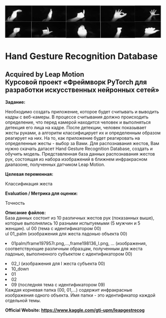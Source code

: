 ![alt text](data/dataset-cover.png)

# Hand Gesture Recognition Database</br>
## Acquired by Leap Motion</br>Курсовой проект «Фреймворк PyTorch для разработки искусственных нейронных сетей»

**Задание:**

Необходимо создать приложение, которое будет считывать и выводить кадры с веб-камеры. В процессе считывания должно происходить определение, что перед камерой находится человек и выполняться детекция его лица на кадре. После детекции, человек показывает жесты руками, а алгоритм классифицирует их и определенным образом реагирует на них. На то, как приложение будет реагировать на определенные жесты - выбор за Вами. Для распознавания жестов, Вам нужно скачать датасет Hand Gesture Recognition Database, создать и обучить модель. Представленная база данных распознавания жестов рук, состоящая из набора изображений в ближнем инфракрасном диапазоне, полученных датчиком Leap Motion.  

**Целевая переменная:**

Классификация жеста

**Evaluation / Метрика для оценки:**

Точность

**Описание файлов:**  
База данных состоит из 10 различных жестов рук (показанных выше), которые выполнялись 10 разными испытуемыми (5 мужчин и 5 женщин).
ul 00 (тема с идентификатором 00)  
  ul 01_palm (изображения для жеста ладонью объекта 00)  
    <li>  01palm/frame197957r.png,…,frame198136_l.png, … (изображения, соответствующие различным образцам, полученным для жеста ладонью, выполненного субъектом с идентификатором 00)</li>   
  <li>  02_l (изображения для l жеста субъекта 00)</li>   
  <li>  10_down</li>   
<li>01</li>   
<li>02</li>   
<li>09 (последняя тема с идентификатором 09)</li>   
Каждая корневая папка (00, 01,…) содержит инфракрасные изображения одного объекта. Имя папки - это идентификатор каждой отдельной темы.  

**Official Website: https://www.kaggle.com/gti-upm/leapgestrecog**
